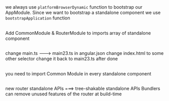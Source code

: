 ##
we always use `platformBrowserDynamic` function to bootstrap our AppModule. 
Since we want to bootstrap a standalone component we use `bootstrapApplication` function

##
Add CommonModule & RouterModule to imports array of standalone component

## 
change main.ts ---> main23.ts            in angular.json
change index.html           <app-root> to some other selector
change it back to main23.ts after done

##
you need to import Common Module in every standalone component

##
new router standalone APIs  ===> tree-shakable standalone APIs
Bundlers can remove unused features of the router at build-time

